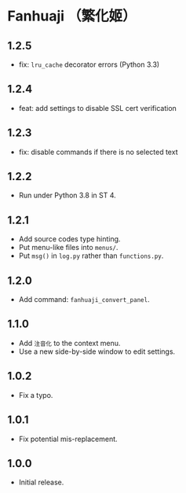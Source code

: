 # Fanhuaji （繁化姬）

## 1.2.5

- fix: `lru_cache` decorator errors (Python 3.3)

## 1.2.4

- feat: add settings to disable SSL cert verification

## 1.2.3

- fix: disable commands if there is no selected text

## 1.2.2

- Run under Python 3.8 in ST 4.

## 1.2.1

- Add source codes type hinting.
- Put menu-like files into `menus/`.
- Put `msg()` in `log.py` rather than `functions.py`.

## 1.2.0

- Add command: `fanhuaji_convert_panel`.

## 1.1.0

- Add `注音化` to the context menu.
- Use a new side-by-side window to edit settings.

## 1.0.2

- Fix a typo.

## 1.0.1

- Fix potential mis-replacement.

## 1.0.0

- Initial release.
